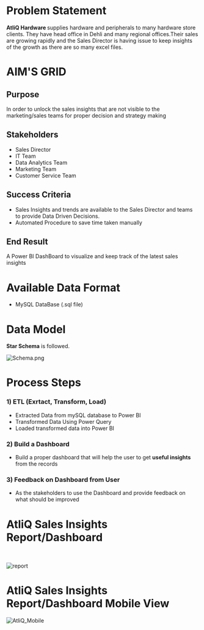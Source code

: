 # Problem Statement

<b> AtliQ Hardware </b> supplies hardware and peripherals to many hardware store clients. They have head office in Dehli and many regional offices.Their sales are growing rapidly and the Sales Director is having issue to keep insights of the growth as there are so many excel files.

# AIM'S GRID

## Purpose
In order to unlock the sales insights that are not visible to the marketing/sales teams for proper decision and strategy making

## Stakeholders
* Sales Director
* IT Team
* Data Analytics Team
* Marketing Team
* Customer Service Team

## Success Criteria 
* Sales Insights and trends are available to the Sales Director and teams to provide Data Driven Decisions.
* Automated Procedure to save time taken manually

## End Result
A Power BI DashBoard to visualize and keep track of the latest sales insights 

# Available Data Format
* MySQL DataBase (.sql file)

# Data Model

<b>Star Schema</b> is followed.

![Schema.png](attachment:Schema.png)

# Process Steps

### 1) ETL (Exrtact, Transform, Load)
* Extracted Data from mySQL database to Power BI
* Transformed Data Using Power Query
* Loaded transformed data into Power BI

### 2) Build a Dashboard
* Build a proper dashboard that will help the user to get <b> useful insights </b> from the records

### 3) Feedback on Dashboard from User
* As the stakeholders to use the Dashboard and provide feedback on what should be improved

# AtliQ Sales Insights Report/Dashboard

<br>

![report](https://user-images.githubusercontent.com/45168689/112820830-75790f80-909f-11eb-87f8-322dd0af9a5e.png)


# AtliQ Sales Insights Report/Dashboard Mobile View

![AtliQ_Mobile](https://user-images.githubusercontent.com/45168689/112820548-2206c180-909f-11eb-95a7-e33573a30d8b.jpg)
